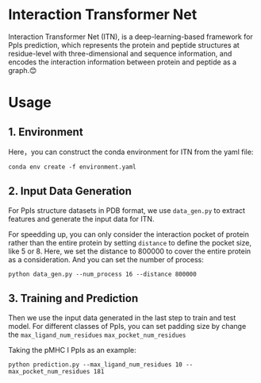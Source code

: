 # Interaction Transformer Net
Interaction Transformer Net (ITN), is a deep-learning-based framework for PpIs prediction, 
which represents the protein and peptide structures at residue-level with three-dimensional and sequence information, 
and encodes the interaction information between protein and peptide as a graph.:blush:

# Usage
## 1. Environment
Here，you can construct the conda environment for ITN from the yaml file:
```
conda env create -f environment.yaml
```
## 2. Input Data Generation
For PpIs structure datasets in PDB format, we use `data_gen.py` to extract features and generate the input data for ITN.

For speedding up, you can only consider the interaction pocket of protein rather than the entire protein by setting `distance`
to define the pocket size, like 5 or 8.
Here, we set the distance to 800000 to cover the entire protein as a consideration.
And you can set the number of process:
```
python data_gen.py --num_process 16 --distance 800000
```
## 3. Training and Prediction
Then we use the input data generated in the last step to train and test model.
For different classes of PpIs, you can set padding size by change the `max_ligand_num_residues` `max_pocket_num_residues`

Taking the pMHC I PpIs as an example: 
```
python prediction.py --max_ligand_num_residues 10 --max_pocket_num_residues 181
```

